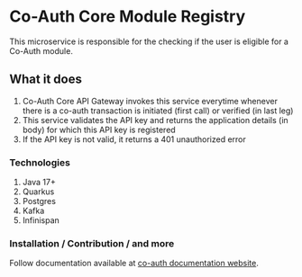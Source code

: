 # Co-Auth Core Module Registry

This microservice is responsible for the checking if the user is eligible for a Co-Auth module.

## What it does
1. Co-Auth Core API Gateway invokes this service everytime whenever there is a co-auth transaction is initiated (first call) or verified (in last leg)
2. This service validates the API key and returns the application details (in body) for which this API key is registered
3. If the API key is not valid, it returns a 401 unauthorized error

### Technologies
1. Java 17+
2. Quarkus
3. Postgres
4. Kafka
5. Infinispan

### Installation / Contribution / and more
Follow documentation available at [co-auth documentation website](https://documentation.coauth.dev).
